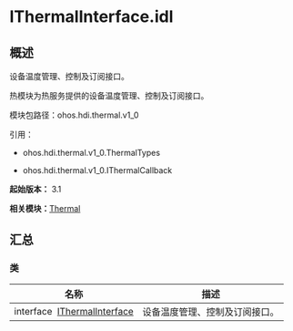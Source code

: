 # IThermalInterface.idl


## 概述

设备温度管理、控制及订阅接口。

热模块为热服务提供的设备温度管理、控制及订阅接口。

模块包路径：ohos.hdi.thermal.v1_0

引用：

- ohos.hdi.thermal.v1_0.ThermalTypes

- ohos.hdi.thermal.v1_0.IThermalCallback

**起始版本：** 3.1

**相关模块：**[Thermal](thermal_v10.md)


## 汇总


### 类

| 名称 | 描述 | 
| -------- | -------- |
| interface&nbsp;&nbsp;[IThermalInterface](interface_i_thermal_interface_v10.md) | 设备温度管理、控制及订阅接口。  | 
